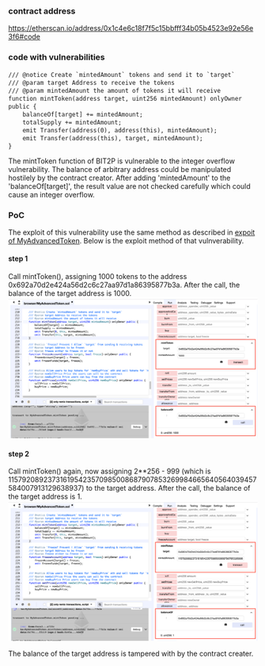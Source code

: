 ### contract address
https://etherscan.io/address/0x1c4e6c18f7f5c15bbfff34b05b4523e92e56e3f6#code

### code with vulnerabilities
```
/// @notice Create `mintedAmount` tokens and send it to `target`
/// @param target Address to receive the tokens
/// @param mintedAmount the amount of tokens it will receive
function mintToken(address target, uint256 mintedAmount) onlyOwner public {
    balanceOf[target] += mintedAmount;
    totalSupply += mintedAmount;
    emit Transfer(address(0), address(this), mintedAmount);
    emit Transfer(address(this), target, mintedAmount);
}
```

The mintToken function of BIT2P is vulnerable to the integer overflow vulnerability. The balance of arbitrary address could be manipulated hostilely by the contract creator. After adding 'mintedAmount' to the 'balanceOf[target]', the result value are not checked carefully which could cause an integer overflow.

### PoC

The exploit of this vulnerability use the same method as described in [expoit of MyAdvancedToken](https://github.com/neo1100/ethereum_smart_contracts/tree/master/0x02dc6487991227a5cd580f88e6c32f560649d03d_MyAdvancedToken). Below is the exploit method of that vulnverability.

#### step 1
Call mintToken(), assigning 1000 tokens to the address 0x692a70d2e424a56d2c6c27aa97d1a86395877b3a. After the call, the balance of the target address is 1000.</br>
![integer_overflow_1_1.png](png/integer_overflow_1_1.png "integer_overflow_1_1.png")

#### step 2
Call mintToken() again, now assigning 2**256 - 999 (which is 115792089237316195423570985008687907853269984665640564039457584007913129638937) to the target address. After the call, the balance of the target address is 1.</br>
![integer_overflow_1_2.png](png/integer_overflow_1_2.png "integer_overflow_1_2.png")

The balance of the target address is tampered with by the contract creater.
